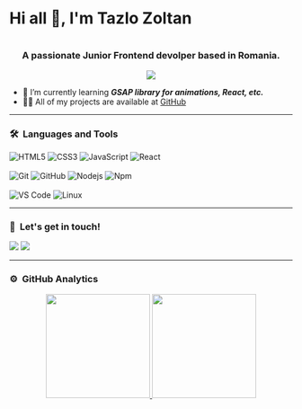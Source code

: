 <h1>Hi all 🖖, I'm Tazlo Zoltan<h1>
 <h3 align="center">A passionate Junior Frontend devolper based in Romania.</h3>
 
 
 <p align="center">
  <img src="https://komarev.com/ghpvc/?username=Zoli97&color=redviolet&style=flat">
 </p>
 
- 🌱 I’m currently learning ***GSAP library for animations, React, etc.***
- 👨‍💻 All of my projects are available at [GitHub](https://github.com/Zoli97?tab=repositories)
 
 <hr />
 
 ### 🛠 &nbsp;Languages and Tools
 
 ![HTML5](https://img.shields.io/badge/-HTML5-%23E44D27?style=for-the-badge&logo=html5&logoColor=ffffff)
 ![CSS3](https://img.shields.io/badge/-CSS3-%231572B6?style=for-the-badge&logo=css3)
 ![JavaScript](https://img.shields.io/badge/-JavaScript-%23F7DF1C?style=for-the-badge&logo=javascript&logoColor=000000&labelColor=%23F7DF1C&color=%23FFCE5A)
 ![React](https://img.shields.io/badge/-React-61DAFB?style=for-the-badge&logo=react&logoColor=ffffff)
 <br>
 <br />
![Git](https://img.shields.io/badge/-Git-%23F05032?style=for-the-badge&logo=git&logoColor=%23ffffff)
![GitHub](https://img.shields.io/badge/-GitHub-181717?style=for-the-badge&logo=github)
![Nodejs](https://img.shields.io/badge/-Nodejs-339933?style=for-the-badge&logo=Node.js&logoColor=ffffff)
![Npm](https://img.shields.io/badge/-npm-CB3837?style=for-the-badge&logo=npm)
 <br>
 </br>
![VS Code](http://img.shields.io/badge/-VS%20Code-007ACC?style=for-the-badge&logo=visual-studio-code&logoColor=ffffff)
![Linux](http://img.shields.io/badge/-Linux-0078D6?style=for-the-badge&logo=linux&logoColor=ffffff)
 <br>
 <hr/>
 
 ### 🤝 &nbsp;Let's get in touch!
 
 <p>

 <a href="https://linkedin.com/in/tazlo-zoli"><img src="https://img.shields.io/badge/tazlo-zoli-7021b1195?style=flat&logo=Linkedin&logoColor=white" /></a>
<a href="https://facebook.com"><img src="https://img.shields.io/badge/-Tazlo Zoli-1877F2?style=flat&logo=Facebook&logoColor=white" /></a>
</p>
 <hr />
 
 ### ⚙️ &nbsp;GitHub Analytics
 
 <div align="center">

 <a href="https://github.com/Zoli97">
        <img height="185em" src="https://github-readme-stats.vercel.app/api?username=Zoli97&show_icons=true&theme=github_dark&hide_border=false&border_radius=20&border_color=d62828&count_private=true&custom_title=Zoli97's%20Github%20Stats" />
        <img height="185em" src="https://github-readme-stats-eight-theta.vercel.app/api/top-langs/?username=Zoli97&layout=compact&langs_count=8&theme=algolia" />
    </a>
 </div>
